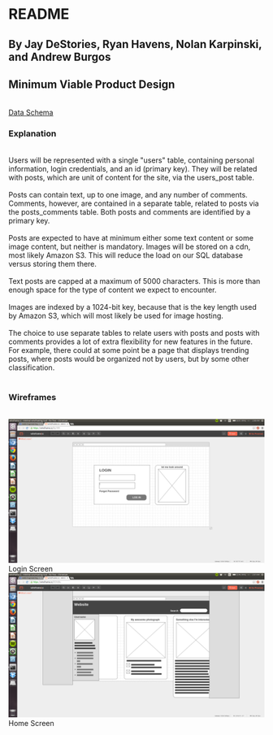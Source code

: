 <h1>README</h1>
<h2>By Jay DeStories, Ryan Havens, Nolan Karpinski, and Andrew Burgos</h2>

<h2>Minimum Viable Product Design</h2><br/>
<a href="https://docs.google.com/spreadsheets/d/1cqydFeEunsNWicqoBGlMNZU-_DaHk2zO5AgAZuJu4hI/edit#gid=0">Data Schema</a><br/>

<h3>Explanation</h3><br/>
Users will be represented with a single "users" table, containing personal information, login credentials, and an id (primary key). They will be related with posts, which are unit of content for the site, via the users_post table.<br/><br/>
Posts can contain text, up to one image, and any number of comments. Comments, however, are contained in a separate table, related to posts via the posts_comments table. Both posts and comments are identified by a primary key.<br/><br/>
Posts are expected to have at minimum either some text content or some image content, but neither is mandatory. Images will be stored on a cdn, most likely Amazon S3. This will reduce the load on our SQL database versus storing them there.<br/><br/>
Text posts are capped at a maximum of 5000 characters. This is more than enough space for the type of content we expect to encounter.<br/><br/>
Images are indexed by a 1024-bit key, because that is the key length used by Amazon S3, which will most likely be used for image hosting.<br/><br/>
The choice to use separate tables to relate users with posts and posts with comments provides a lot of extra flexibility for new features in the future. For example, there could at some point be a page that displays trending posts, where posts would be organized not by users, but by some other classification.<br/><br/>

<h3>Wireframes</h3><br/>

<img src="loginwireframe.png" alt="the login screen">
Login Screen<br/>

<img src="mainpagewireframe.png" alt="the main page">
Home Screen
